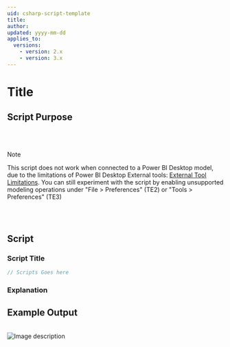 ```yaml
---
uid: csharp-script-template
title: 
author: 
updated: yyyy-mm-dd
applies_to:
  versions:
    - version: 2.x
    - version: 3.x
---
```

# Title

## Script Purpose


<br></br>
> [!NOTE] 
> This script does not work when connected to a Power BI Desktop model, due to the limitations of Power BI Desktop External tools: [External Tool Limitations](https://learn.microsoft.com/en-us/power-bi/transform-model/desktop-external-tools#data-modeling-operations). You can still experiment with the script by enabling unsupported modeling operations under "File > Preferences" (TE2) or "Tools > Preferences" (TE3)

<br></br>

## Script

### Script Title
```csharp
// Scripts Goes here
```
### Explanation


## Example Output
<br>
<img src="~/images/Cscripts/script-count-things-output.png" alt="Image description" id="count-things-output">
<script>
    var img = document.getElementById("count-things-output");
    img.style.width = "400px";
</script>
